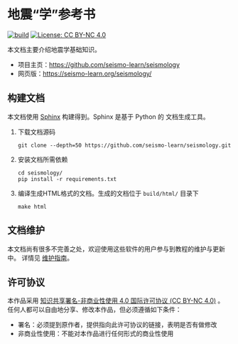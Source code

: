 # 地震“学”参考书

[![build](https://github.com/seismo-learn/seismology/workflows/CI/badge.svg)](https://github.com/seismo-learn/seismology/actions?query=workflow%3ACI)
[![License: CC BY-NC 4.0](https://img.shields.io/badge/License-CC%20BY--NC%204.0-blue.svg)](https://creativecommons.org/licenses/by-nc/4.0/deed.zh)


本文档主要介绍地震学基础知识。

- 项目主页：https://github.com/seismo-learn/seismology
- 网页版：https://seismo-learn.org/seismology/

## 构建文档

本文档使用 [Sphinx](http://www.sphinx-doc.org/) 构建得到。Sphinx 是基于 Python 的
文档生成工具。

1.  下载文档源码

        git clone --depth=50 https://github.com/seismo-learn/seismology.git

2.  安装文档所需依赖

        cd seismology/
        pip install -r requirements.txt

3.  编译生成HTML格式的文档。生成的文档位于 `build/html/` 目录下

        make html

## 文档维护

本文档尚有很多不完善之处，欢迎使用这些软件的用户参与到教程的维护与更新中。
详情见 [维护指南](CONTRIBUTING.md)。

## 许可协议

本作品采用 [知识共享署名-非商业性使用 4.0 国际许可协议 (CC BY-NC 4.0)](https://creativecommons.org/licenses/by-nc/4.0/deed.zh) 。
任何人都可以自由地分享、修改本作品，但必须遵循如下条件：

- 署名：必须提到原作者，提供指向此许可协议的链接，表明是否有做修改
- 非商业性使用：不能对本作品进行任何形式的商业性使用
